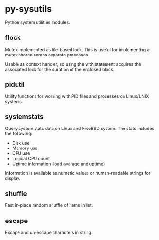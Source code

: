 # py-sysutils
Python system utilities modules.

## flock

Mutex implemented as file-based lock.  This is useful for implementing a mutex shared across separate processes.

Usable as context handler, so using the with statement acquires the associated lock for the duration of the enclosed block.

## pidutil
Utility functions for working with PID files and processes on Linux/UNIX systems.

## systemstats

Query system stats data on Linux and FreeBSD system.  The stats includes the following:

- Disk use
- Memory use
- CPU use
- Logical CPU count
- Uptime information (load avarage and uptime)

Information is available as numeric values or human-readable strings for display.

## shuffle

Fast in-place random shuffle of items in list.

## escape

Excape and un-escape characters in string.
